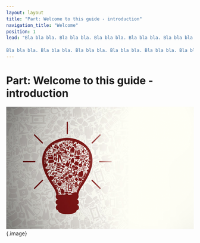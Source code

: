 ```yaml
---
layout: layout
title: "Part: Welcome to this guide - introduction"
navigation_title: "Welcome"
position: 1
lead: "Bla bla bla. Bla bla bla. Bla bla bla. Bla bla bla. Bla bla bla. Bla bla bla. Bla bla bla. Bla bla bla. Bla bla bla. Bla bla bla. Bla bla bla. Bla bla bla. Bla bla bla. Bla bla bla.

Bla bla bla. Bla bla bla. Bla bla bla. Bla bla bla. Bla bla bla. Bla bla bla. Bla bla bla. Bla bla bla. Bla bla bla. Bla bla bla. Bla bla bla. Bla bla bla."
---
```


# Part: Welcome to this guide - introduction

![](_media/1511822242367.png){.image}